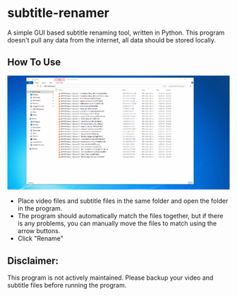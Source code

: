 # subtitle-renamer
 
 A simple GUI based subtitle renaming tool, written in Python. This program doesn't pull any data from the internet, all data should be stored locally.

## How To Use

<img src='./misc/HowToUse.gif'>

- Place video files and subtitle files in the same folder and open the folder in the program.
- The program should automatically match the files together, but if there is any problems, you can manually move the files to match using the arrow buttons.
- Click "Rename"

## Disclaimer:

This program is not actively maintained. Please backup your video and subtitle files before running the program.
